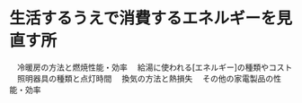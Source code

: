 # 生活するうえで消費するエネルギーを見直す所
　冷暖房の方法と燃焼性能・効率
　給湯に使われる[エネルギー]の種類やコスト
　照明器具の種類と点灯時間
　換気の方法と熱損失
　その他の家電製品の性能・効率
